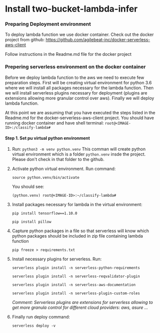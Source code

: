 # Install two-bucket-lambda-infer


### Preparing Deployment environment

To deploy lambda function we use docker container. Check out the docker 
project from github: https://github.com/agilebeat-inc/docker-serverless-aws-client

Follow instructions in the Readme.md file for the docker project

### Prepering serverless environment on the docker container

Before we deploy lambda function to the aws we need to execute few preparation 
steps. First will be creating virtual environment for python 3.6 where we will
install all packages necessary for the lambda function. Then we will install 
serverless plugins necessary for deployment (plugins are extensions allowing more granular
control over aws). Finally we will deploy lambda function.

At this point we are assuming that you have executed the steps listed in the
Readme.md for the docker-serverless-aws-client project. You should have running 
docker container and have shell terminal: `root@<IMAGE-ID>:/classify-lambda#`

#### Step 1. Set pu virtual python environment

1. Run: `python3 -m venv python.venv`
   This comman will create python virtual environment which is a folder `python.venv`
   insde the project. Please don't check in that folder to the github.
   
2. Activate python virtual environment. Run command:

   `source python.venv/bin/activate`
   
   You should see:
   
   `(python.venv) root@<IMAGE-ID>:~/classify-lambda#`
   
3. Install packages necessary for lambda in the virtual environment:

   `pip install tensorflow==1.10.0`
   
   `pip install pillow`
   
4. Capture python packages in a file so that serverless will know which 
   python packages should be included in zip file containing lambda function
   
   `pip freeze > requirements.txt`
   
5. Install necessary plugins for serverless. Run:
   
   `serverless plugin install -n serverless-python-requirements`
   
   `serverless plugin install -n serverless-reqvalidator-plugin`
   
   `serverless plugin install -n serverless-aws-documentation`
   
   `serverless plugin install -n serverless-plugin-custom-roles`
   
   *Comment: Serverless plugins are extensions for serverless allowing to get more granula
   control for different cloud providers: aws, asure ...*
   
6. Finally run deploy command:

   `serverless deploy -v`